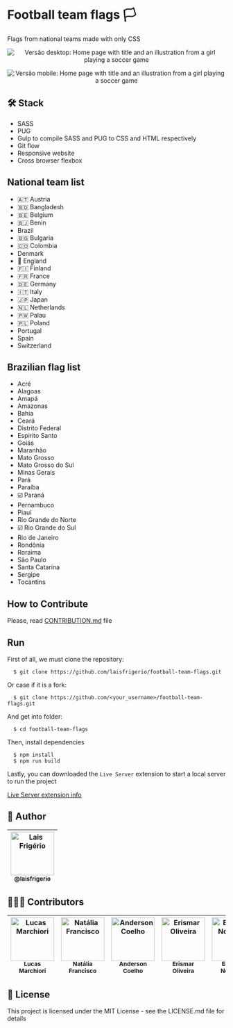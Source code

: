 # Football team flags 🏳

Flags from national teams made with only CSS

<p align="center">
  <a><img src="./screenshots/home-page-5-nationals-desktop.png" alt="Versão desktop: Home page with title and an illustration from a girl playing a soccer game" title="Home page with title and an illustration from a girl playing a soccer game"></a>
</p>

<p align="center">
  <a><img src="./screenshots/home-page-5-nationals-mobile.png" alt="Versão mobile: Home page with title and an illustration from a girl playing a soccer game" title="Home page with title and an illustration from a girl playing a soccer game"></a>
</p>

## 🛠️ Stack

- SASS
- PUG
- Gulp to compile SASS and PUG to CSS and HTML respectively
- Git flow
- Responsive website
- Cross browser flexbox

## National team list

- 🇦🇹 Austria
- 🇧🇩 Bangladesh
- 🇧🇪 Belgium
- 🇧🇯 Benin
- Brazil
- 🇧🇬 Bulgaria
- 🇨🇴 Colombia
- Denmark
- 🏴󠁧󠁢󠁥󠁮󠁧󠁿 England
- 🇫🇮 Finland
- 🇫🇷 France
- 🇩🇪 Germany
- 🇮🇹 Italy
- 🇯🇵 Japan
- 🇳🇱 Netherlands
- 🇵🇼 Palau
- 🇵🇱 Poland
- Portugal
- Spain
- Switzerland

## Brazilian flag list

- Acré
- Alagoas
- Amapá
- Amazonas
- Bahia
- Ceará
- Distrito Federal
- Espirito Santo
- Goiás
- Maranhão
- Mato Grosso
- Mato Grosso do Sul
- Minas Gerais
- Pará
- Paraíba
- ☑️ Paraná
- Pernambuco
- Piauí
- Rio Grande do Norte
- ☑️ Rio Grande do Sul
- Rio de Janeiro
- Rondônia
- Roraima
- São Paulo
- Santa Catarina
- Sergipe
- Tocantins

## How to Contribute

Please, read [CONTRIBUTION.md](https://github.com/laisfrigerio/football-team-flags/blob/main/CONTRIBUTION.md) file

## Run

First of all, we must clone the repository:

```
  $ git clone https://github.com/laisfrigerio/football-team-flags.git
```

Or case if it is a fork:

```
  $ git clone https://github.com/<your_username>/football-team-flags.git
```

And get into folder:

```
  $ cd football-team-flags
```

Then, install dependencies

```
  $ npm install
  $ npm run build
```

Lastly, you can downloaded the `Live Server` extension to start a local server to run the project

[Live Server extension info](https://marketplace.visualstudio.com/items?itemName=ritwickdey.LiveServer)

## :woman: Author

| [<img src="https://avatars.githubusercontent.com/u/20709086?v=4" width="100px;" alt="Lais Frigério"/><br /><sub><b>@laisfrigerio</b></sub>](https://github.com/laisfrigerio)<br /> |
| :---: |

## 🧑‍🤝‍🧑 Contributors

| [<img src="https://avatars.githubusercontent.com/u/45500959?v=4" width="100px;" alt="Lucas Marchiori"/><br /><sub><b>Lucas Marchiori</b></sub>](https://www.lucasbmarchiori.com.br/)<br /> | [<img src="https://avatars.githubusercontent.com/u/53195920?v=4" width="100px;" alt="Natália Francisco"/><br /><sub><b>Natália Francisco</b></sub>](https://github.com/natalia-fs)<br /> | [<img src="https://avatars.githubusercontent.com/u/42191435?v=4" width="100px;" alt="Anderson Coelho"/><br /><sub><b>Anderson Coelho</b></sub>](https://github.com/AndersonAlvesCoelho)<br /> | [<img src="https://avatars.githubusercontent.com/u/74121763?v=4" width="100px;" alt="Erismar Oliveira"/><br /><sub><b>Erismar Oliveira</b></sub>](https://github.com/erismaroliveira)<br /> | [<img src="https://avatars.githubusercontent.com/u/57373980?v=4" width="100px;" alt="Eduardo Nogueira"/><br /><sub><b>Eduardo Nogueira</b></sub>](https://github.com/dudunog)<br /> | [<img src="https://avatars.githubusercontent.com/u/43506706?v=4" width="100px;" alt="Ruan Carlos"/><br /><sub><b>Ruan Carlos</b></sub>](https://github.com/AguaPotavel)<br /> |
| :---: | :---: | :---: | :---: | :---: | :---: | 

## 📄 License

This project is licensed under the MIT License - see the LICENSE.md file for details
